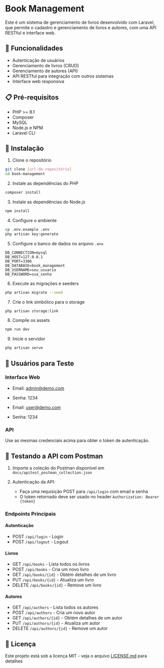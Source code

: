 # Book Management

Este é um sistema de gerenciamento de livros desenvolvido com Laravel, que permite o cadastro e gerenciamento de livros e autores, com uma API RESTful e interface web.

## 🚀 Funcionalidades

- Autenticação de usuários
- Gerenciamento de livros (CRUD)
- Gerenciamento de autores (API)
- API RESTful para integração com outros sistemas
- Interface web responsiva

## 📋 Pré-requisitos

- PHP >= 8.1
- Composer
- MySQL
- Node.js e NPM
- Laravel CLI

## 🔧 Instalação

1. Clone o repositório
```bash
git clone [url-do-repositório]
cd book-management
```

2. Instale as dependências do PHP
```bash
composer install
```

3. Instale as dependências do Node.js
```bash
npm install
```

4. Configure o ambiente
```bash
cp .env.example .env
php artisan key:generate
```

5. Configure o banco de dados no arquivo `.env`
```
DB_CONNECTION=mysql
DB_HOST=127.0.0.1
DB_PORT=3306
DB_DATABASE=book_management
DB_USERNAME=seu_usuario
DB_PASSWORD=sua_senha
```

6. Execute as migrações e seeders
```bash
php artisan migrate --seed
```

7. Crie o link simbólico para o storage
```bash
php artisan storage:link
```

8. Compile os assets
```bash
npm run dev
```

9. Inicie o servidor
```bash
php artisan serve
```

## 👤 Usuários para Teste

### Interface Web
- Email: admin@demo.com
- Senha: 1234

- Email: user@demo.com
- Senha: 1234

### API
Use as mesmas credenciais acima para obter o token de autenticação.

## 🔗 Testando a API com Postman

1. Importe a coleção do Postman disponível em `docs/apitest_postman_collection.json`

2. Autenticação da API:
   - Faça uma requisição POST para `/api/login` com email e senha
   - O token retornado deve ser usado no header `Authorization: Bearer {token}`

### Endpoints Principais

#### Autenticação
- POST `/api/login` - Login
- POST `/api/logout` - Logout

#### Livros
- GET `/api/books` - Lista todos os livros
- POST `/api/books` - Cria um novo livro
- GET `/api/books/{id}` - Obtém detalhes de um livro
- PUT `/api/books/{id}` - Atualiza um livro
- DELETE `/api/books/{id}` - Remove um livro

#### Autores
- GET `/api/authors` - Lista todos os autores
- POST `/api/authors` - Cria um novo autor
- GET `/api/authors/{id}` - Obtém detalhes de um autor
- PUT `/api/authors/{id}` - Atualiza um autor
- DELETE `/api/authors/{id}` - Remove um autor


## 📄 Licença

Este projeto está sob a licença MIT - veja o arquivo [LICENSE.md](LICENSE.md) para detalhes
